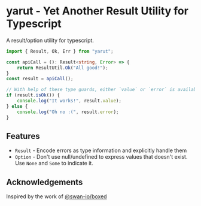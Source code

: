# yarut - Yet Another Result Utility for Typescript

A result/option utility for typescript.

```typescript
import { Result, Ok, Err } from "yarut";

const apiCall = (): Result<string, Error> => {
    return ResultUtil.Ok("All good!");
}
const result = apiCall();

// With help of these type guards, either `value` or `error` is available
if (result.isOk()) {
    console.log("It works!", result.value);
} else {
    console.log("Oh no :(", result.error);
}

```

## Features
* `Result` - Encode errors as type information and explicitly handle them
* `Option` - Don't use null/undefined to express values that doesn't exist. Use `None` and `Some` to indicate it.

## Acknowledgements
Inspired by the work of [@swan-io/boxed](https://github.com/swan-io/boxed)
